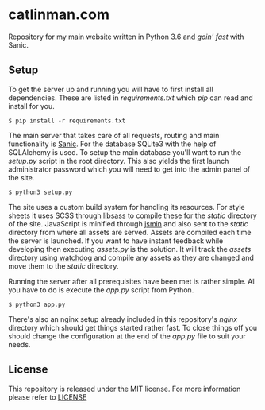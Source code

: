 
# catlinman.com #

Repository for my main website written in Python 3.6 and *goin' fast* with Sanic.

## Setup ##

To get the server up and running you will have to first install all dependencies.
These are listed in *requirements.txt* which *pip* can read and install for you.

    $ pip install -r requirements.txt

The main server that takes care of all requests, routing and main functionality
is [Sanic](https://github.com/channelcat/sanic). For the database SQLite3 with
the help of SQLAlchemy is used. To setup the main database you'll want to run
the *setup.py* script in the root directory. This also yields the first launch
administrator password which you will need to get into the admin panel of the
site.

    $ python3 setup.py

The site uses a custom build system for handling its resources. For style sheets
it uses SCSS through [libsass](https://github.com/dahlia/libsass-python) to
compile these for the *static* directory of the site. JavaScript is minified
through [jsmin](https://github.com/tikitu/jsmin/) and also sent to
the *static* directory from where all assets are served. Assets are compiled
each time the server is launched. If you want to have instant feedback while
developing then executing *assets.py* is the solution. It will track the
*assets* directory using [watchdog](https://github.com/gorakhargosh/watchdog)
and compile any assets as they are changed and move them to the *static*
directory.

Running the server after all prerequisites have been met is rather simple. All
you have to do is execute the *app.py* script from Python.

    $ python3 app.py

There's also an nginx setup already included in this repository's *nginx*
directory which should get things started rather fast. To close things off
you should change the configuration at the end of the *app.py* file to suit
your needs.

## License ##

This repository is released under the MIT license. For more information please
refer to
[LICENSE](https://github.com/catlinman/catlinman.com/blob/master/LICENSE)
